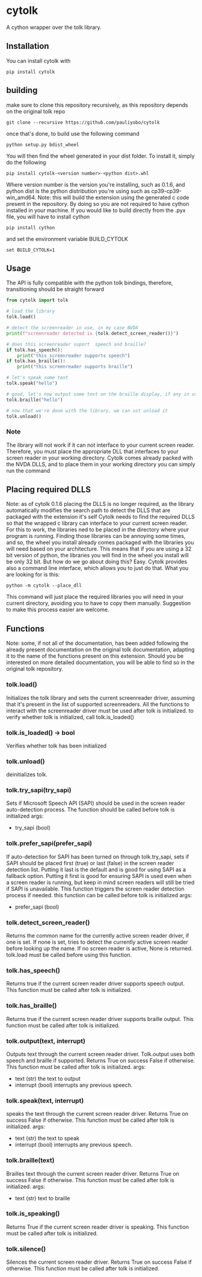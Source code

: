 # cytolk
A cython wrapper over the tolk library.
## Installation
You can install cytolk with

```
pip install cytolk
```

## building
make sure to clone this repository recursively, as this repository depends on the original tolk repo

```
git clone --recursive https://github.com/pauliyobo/cytolk
```

once that's done, to build use the following command

```
python setup.py bdist_wheel
```

You will then find the wheel generated in your dist folder. To install it, simply do the following

```
pip install cytolk-<version number>-<python dist>.whl
```

Where version number is the version you're installing, such as 0.1.6, and python dist is the python distribution you're using such as cp39-cp39-win_amd64.
Note: this will build the extension using the generated c code present in the repository.
By doing so you are not required to have cython installed  in your machine.
If you would like to build directly from the .pyx file, you will have to install cython

```
pip install cython
```

and set the environment variable BUILD_CYTOLK

```
set BUILD_CYTOLK=1
```

## Usage
The API is fully compatible with the python tolk bindings, therefore, transitioning should be straight forward

```python
from cytolk import tolk

# load the library
tolk.load()

# detect the screenreader in use, in my case NVDA
print(f"screenreader detected is {tolk.detect_screen_reader()}")

# does this screenreader suport  speech and braille?
if tolk.has_speech():
    print("this screenreader supports speech")
if tolk.has_braille():
    print("this screenreader supports braille")

# let's speak some text
tolk.speak("hello")

# good, let's now output some text on the braille display, if any in use
tolk.braille("hello")

# now that we're done with the library, we can ust unload it
tolk.unload()
```

### Note
The library will not work if it can not interface to your current screen reader.
Therefore, you must place the appropriate DLL that interfaces to your screen reader in your working directory. Cytolk comes  already packed with the NVDA DLLS, and to place them in your working directory you can simply run the command

## Placing required DLLS
Note: as of cytolk 0.1.6 placing the DLLS is no longer required, as the library automatically modifies the search path to detect the DLLS that are packaged with the extension it's self
Cytolk needs to find the required DLLS so that the wrapped c library can interface to your current screen reader. For this to work, the libraries ned to be placed in the directory where your program is running.
Finding those libraries can be annoying some times, and so, the wheel you install already comes packaged with the libraries you will need based on your architecture. This means that if you are using a 32 bit version of python, the libraries you will find in the wheel you install will be only 32 bit.
But how do we go about doing this? Easy.
Cytolk provides also a command line interface, which allows you to just do that.
What you are looking for is this:

```
python -m cytolk --place_dll
```

This command will just place the required libraries you will need in your current directory, avoiding you to have to copy them manually. Suggestion to make this process easier are welcome.
## Functions
Note: some, if not all of the documentation, has been added following the already present documentation on the original tolk documentation, adapting it to the name of the functions present on this extension. 
Should you be interested on more detailed documentation,  you will be able to find so in the original tolk repository.
### tolk.load()
Initializes the  tolk library and sets the current screenreader driver, assuming that it's present in the list of supported  screenreaders. All the functions to interact with the screenreader driver  must be used after tolk is initialized. to verify whether tolk is initialized, call tolk.is_loaded()
### tolk.is_loaded() -> bool
Verifies whether tolk has been initialized
### tolk.unload()
deinitializes tolk.
### tolk.try_sapi(try_sapi)
Sets if Microsoft Speech API (SAPI) should be used in the screen reader auto-detection process. The function should be called before tolk is initialized
args:
* try_sapi (bool)
### tolk.prefer_sapi(prefer_sapi)
If auto-detection for SAPI has been turned on through tolk.try_sapi, sets if SAPI should be placed first (true) or last (false) in the screen reader detection list. Putting it last is the default and is good for using SAPI as a fallback option. Putting it first is good for ensuring SAPI is used even when a screen reader is running, but keep in mind screen readers will still be tried if SAPI is unavailable. This function triggers the screen reader detection process if needed. this function can be called before tolk is initialized
args:
* prefer_sapi (bool)
### tolk.detect_screen_reader()
Returns the common name for the currently active screen reader driver, if one is set. If none is set, tries to detect the currently active screen reader before looking up the name. If no screen reader is active, None is returned. tolk.load must be called before using this function.
### tolk.has_speech()
Returns true if the current screen reader driver supports speech output. This function must be called after tolk is initialized.
### tolk.has_braille()
Returns true if the current screen reader  driver supports braille output. This function must be called after tolk is initialized.
### tolk.output(text,  interrupt)
Outputs text through the current screen reader driver. Tolk.output uses both speech and braille if supported. Returns True on success False if otherwise. This function must be called after tolk is initialized.
args:
* text (str) the text to output
* interrupt (bool)  interrupts any previous speech.
### tolk.speak(text, interrupt)
speaks the text through the current screen reader driver. Returns True on success False if otherwise. This function must be called after tolk is initialized.
args:
* text (str) the text to speak
* interrupt (bool)  interrupts any previous speech.
### tolk.braille(text)
Brailles text through the current screen reader driver. Returns True on success False if otherwise. This function must be called after tolk is initialized.
args:
* text (str) text to braille
### tolk.is_speaking()
Returns True if the current  screen reader driver is speaking. This function must be called after tolk is initialized.
### tolk.silence()
Silences the current screen reader driver. Returns True on success False if otherwise. This function must be called after tolk is initialized.